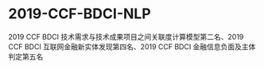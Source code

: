 # 2019-CCF-BDCI-NLP
2019 CCF BDCI 技术需求与技术成果项目之间关联度计算模型第二名、2019 CCF BDCI 互联网金融新实体发现第四名、2019 CCF BDCI 金融信息负面及主体判定第五名
